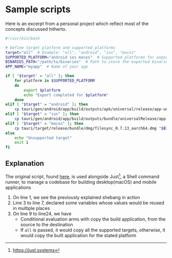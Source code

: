 # Sample scripts

Here is an excerpt from a personal project which reflect most of the concepts
discussed hitherto.

```sh
#!/usr/bin/bash    

# Define target platform and supported platforms
target="all"  # Example: "all", "android", "ios", "macos"
SUPPORTED_PLATFORM="android ios macos"  # Supported platforms for export
BINARIES_PATH="/path/to/binaries"  # Path to store the exported binaries
APP_NAME="myapp"  # Name of your app

if [ "$target" = "all" ]; then 
    for platform in $SUPPORTED_PLATFORM
    do
        export $platform
        echo "Export completed for $platform"
    done 
elif [ "$target" = "android" ]; then
    cp tauri/gen/android/app/build/outputs/apk/universal/release/app-universal-release.apk "$BINARIES_PATH/$APP_NAME.apk"
elif [ "$target" = "ios" ]; then 
    cp tauri/gen/android/app/build/outputs/bundle/universalRelease/app-universal-release.aab "$BINARIES_PATH/$APP_NAME.aab"
elif [ "$target" = "macos" ]; then
    cp tauri/target/release/bundle/dmg/filesync_0.7.13_aarch64.dmg "$BINARIES_PATH/$APP_NAME.dmg"
else 
    echo "Unsupported target"
    exit 1
fi
```

## Explanation

The original script, found
[here](https://github.com/opeolluwa/filesync/blob/master/justfile), is used
alongside Just[^just], a Shell command runner, to manage a codebase for building
desktop(macOS) and mobile applications

1. On line <span class="line-number">1</span>, we see the previously explained
   shebang in action
2. Line <span class="line-number">3</span> to line
   <span class="line-number">7</span>, declared some variables whose values
   would be reused in multiple places
3. On line <span class="line-number">9</span> to
   line<span class="line-number">24</span>, we have
   - Conditional evaluation arms with copy the build application, from the
     source to the destination
   - If `all` is passed, it would copy all the supported targets, otherwise, it
     would copy the built application for the stated platform

[^just]: <https://just.systems>

